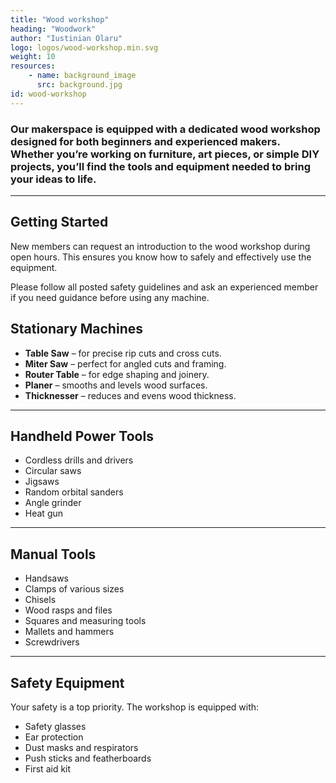 ```yaml
---
title: "Wood workshop"
heading: "Woodwork"
author: "Iustinian Olaru"
logo: logos/wood-workshop.min.svg
weight: 10
resources:
    - name: background_image
      src: background.jpg
id: wood-workshop
---
```

### Our makerspace is equipped with a dedicated wood workshop designed for both beginners and experienced makers. Whether you’re working on furniture, art pieces, or simple DIY projects, you’ll find the tools and equipment needed to bring your ideas to life.

---

## Getting Started

New members can request an introduction to the wood workshop during open hours. This ensures you know how to safely and effectively use the equipment.

Please follow all posted safety guidelines and ask an experienced member if you need guidance before using any machine.

## Stationary Machines

- **Table Saw** – for precise rip cuts and cross cuts.
- **Miter Saw** – perfect for angled cuts and framing.
- **Router Table** – for edge shaping and joinery.
- **Planer** – smooths and levels wood surfaces.
- **Thicknesser** – reduces and evens wood thickness.

---

## Handheld Power Tools

- Cordless drills and drivers
- Circular saws
- Jigsaws
- Random orbital sanders
- Angle grinder
- Heat gun

---

## Manual Tools

- Handsaws
- Clamps of various sizes
- Chisels
- Wood rasps and files
- Squares and measuring tools
- Mallets and hammers
- Screwdrivers

---

## Safety Equipment

Your safety is a top priority. The workshop is equipped with:

- Safety glasses
- Ear protection
- Dust masks and respirators
- Push sticks and featherboards
- First aid kit
